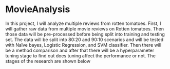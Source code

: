 # MovieAnalysis

In this project, I will analyze multiple reviews from rotten tomatoes. First, I will gather raw data from multiple
movie reviews on Rotten tomatoes. Then those data will be pre-processed before being split into training and testing
set. The data will be split into 80:20 and 90:10 scenarios and will be tested with Naïve bayes, Logistic Regression,
and SVM classifier. Then there will be a method comparison and after that there will be a hyperparameter tuning stage
to find out does tuning affect the performance or not. The stages of the research are shown below



